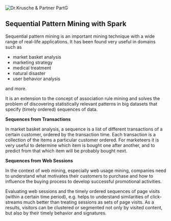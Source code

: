 ![Dr.Krusche & Partner PartG](https://raw.github.com/skrusche63/spark-elastic/master/images/dr-kruscheundpartner.png)

## Sequential Pattern Mining with Spark

Sequential pattern mining is an important mining technique with a wide range of real-life applications.
It has been found very useful in domains such as 

* market basket analysis
* marketing strategy 
* medical treatment
* natural disaster
* user behavior analysis

and more.

It is an extension to the concept of association rule mining and solves the problem of discovering statistically 
relevant patterns in big datasets that specify (timely ordered) sequences of data.

**Sequences from Transactions**

In market basket analysis, a sequence is a list of different transactions of a certain customer, ordered by the transaction time. 
Each transaction is a collection of the items a particular customer ordered. For marketeers it is very useful to determine which 
item is bought one after another, and to predict from that which item will be probably bought next.

**Sequences from Web Sessions**

In the context of web mining, especially web usage mining, companies need to understand what motivates their customers to purchase 
and how to influence the buying process to develop successful promotional activities.

Evaluating web sessions and the timely ordered sequences of page visits (within a certain time period), e.g. helps to understand 
similarities of click-streams much better than treating sessions as sets of page visits. As a results, visitors can be clustered 
or segmented not only by visited content, but also by their timely behavior and signatures.
